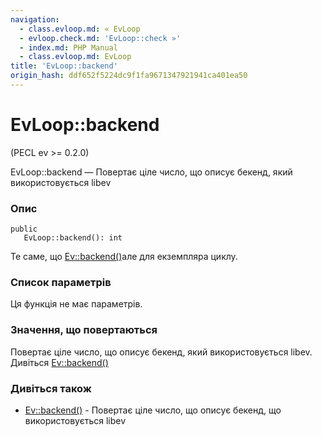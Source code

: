 ```yaml
---
navigation:
  - class.evloop.md: « EvLoop
  - evloop.check.md: 'EvLoop::check »'
  - index.md: PHP Manual
  - class.evloop.md: EvLoop
title: 'EvLoop::backend'
origin_hash: ddf652f5224dc9f1fa9671347921941ca401ea50
---
```

# EvLoop::backend

(PECL ev >= 0.2.0)

EvLoop::backend — Повертає ціле число, що описує бекенд, який використовується libev

### Опис

```methodsynopsis
public
   EvLoop::backend(): int
```

Те саме, що [Ev::backend()](ev.backend.md)але для екземпляра циклу.

### Список параметрів

Ця функція не має параметрів.

### Значення, що повертаються

Повертає ціле число, що описує бекенд, який використовується libev. Дивіться [Ev::backend()](ev.backend.md)

### Дивіться також

-   [Ev::backend()](ev.backend.md) \- Повертає ціле число, що описує бекенд, що використовується libev
